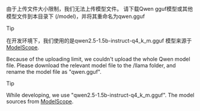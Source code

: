 由于上传文件大小限制，我们无法上传模型文件。
请下载Qwen gguf模型或其他模型文件到本目录下 (/model)，并将其重命名为qwen.gguf

> [!Tip]
> 在开发环境下，我们使用的是qwen2.5-1.5b-instruct-q4_k_m.gguf
> 模型来源于[ModelScope](<https://modelscope.cn/models/Qwen/Qwen2.5-1.5B-Instruct-GGUF>).

Because of the uploading limit, we couldn't upload the whole Qwen model file.
Please download the relevant model file to the /llama folder, and rename the model file as "qwen.gguf".

> [!Tip]
> While developing, we use "qwen2.5-1.5b-instruct-q4_k_m.gguf".
> The model sources from [ModelScope](<https://modelscope.cn/models/Qwen/Qwen2.5-1.5B-Instruct-GGUF>).